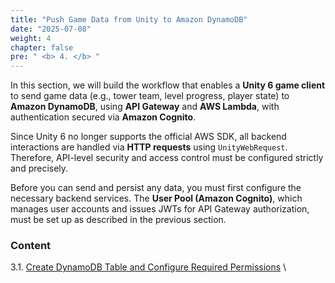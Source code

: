 ```yaml
---
title: "Push Game Data from Unity to Amazon DynamoDB"
date: "2025-07-08"
weight: 4
chapter: false
pre: " <b> 4. </b> "
---
```


In this section, we will build the workflow that enables a **Unity 6 game client** to send game data (e.g., tower team, level progress, player state) to **Amazon DynamoDB**, using **API Gateway** and **AWS Lambda**, with authentication secured via **Amazon Cognito**.

Since Unity 6 no longer supports the official AWS SDK, all backend interactions are handled via **HTTP requests** using `UnityWebRequest`. Therefore, API-level security and access control must be configured strictly and precisely.

Before you can send and persist any data, you must first configure the necessary backend services. The **User Pool (Amazon Cognito)**, which manages user accounts and issues JWTs for API Gateway authorization, must be set up as described in the previous section.

### Content

3.1. [Create DynamoDB Table and Configure Required Permissions](3.1-public-instance/) \
<!-- 3.2. [Connect to EC2 Private Instance (Optional)](3.2-private-instance/) -->
